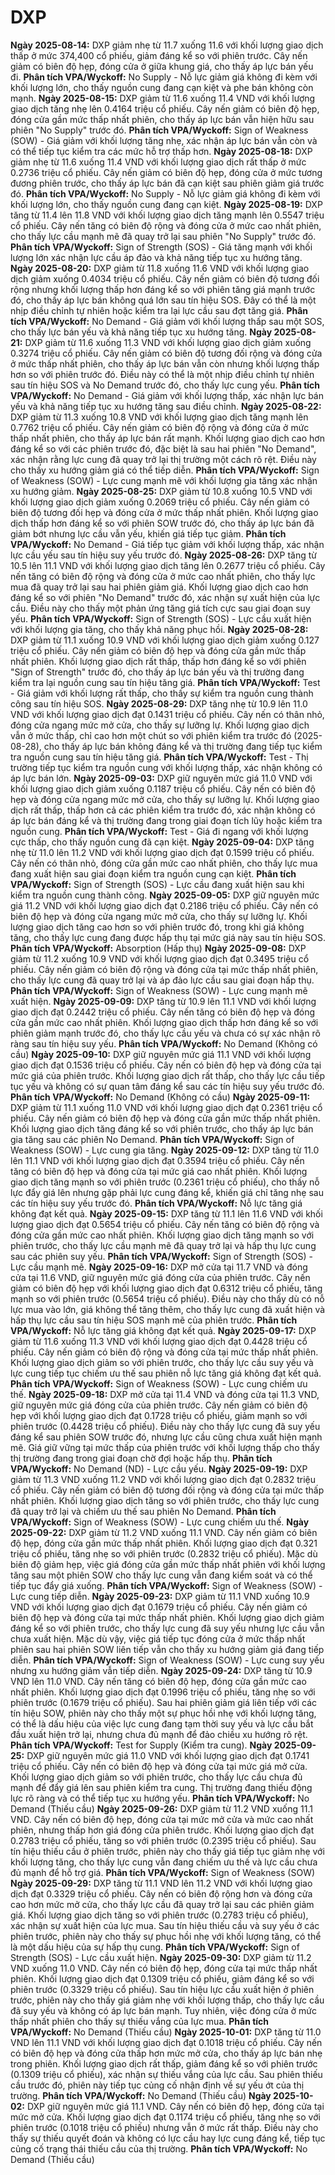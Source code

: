 # DXP

**Ngày 2025-08-14:** DXP giảm nhẹ từ 11.7 xuống 11.6 với khối lượng giao dịch thấp ở mức 374,400 cổ phiếu, giảm đáng kể so với phiên trước. Cây nến giảm có biên độ hẹp, đóng cửa ở giữa khung giá, cho thấy áp lực bán yếu đi. **Phân tích VPA/Wyckoff:** No Supply - Nỗ lực giảm giá không đi kèm với khối lượng lớn, cho thấy nguồn cung đang cạn kiệt và phe bán không còn mạnh.
**Ngày 2025-08-15:** DXP giảm từ 11.6 xuống 11.4 VND với khối lượng giao dịch tăng nhẹ lên 0.4164 triệu cổ phiếu. Cây nến giảm có biên độ hẹp, đóng cửa gần mức thấp nhất phiên, cho thấy áp lực bán vẫn hiện hữu sau phiên "No Supply" trước đó. **Phân tích VPA/Wyckoff:** Sign of Weakness (SOW) - Giá giảm với khối lượng tăng nhẹ, xác nhận áp lực bán vẫn còn và có thể tiếp tục kiểm tra các mức hỗ trợ thấp hơn.
**Ngày 2025-08-18:** DXP giảm nhẹ từ 11.6 xuống 11.4 VND với khối lượng giao dịch rất thấp ở mức 0.2736 triệu cổ phiếu. Cây nến giảm có biên độ hẹp, đóng cửa ở mức tương đương phiên trước, cho thấy áp lực bán đã cạn kiệt sau phiên giảm giá trước đó. **Phân tích VPA/Wyckoff:** No Supply - Nỗ lực giảm giá không đi kèm với khối lượng lớn, cho thấy nguồn cung đang cạn kiệt.
**Ngày 2025-08-19:** DXP tăng từ 11.4 lên 11.8 VND với khối lượng giao dịch tăng mạnh lên 0.5547 triệu cổ phiếu. Cây nến tăng có biên độ rộng và đóng cửa ở mức cao nhất phiên, cho thấy lực cầu mạnh mẽ đã quay trở lại sau phiên "No Supply" trước đó. **Phân tích VPA/Wyckoff:** Sign of Strength (SOS) - Giá tăng mạnh với khối lượng lớn xác nhận lực cầu áp đảo và khả năng tiếp tục xu hướng tăng.
**Ngày 2025-08-20:** DXP giảm từ 11.8 xuống 11.6 VND với khối lượng giao dịch giảm xuống 0.4034 triệu cổ phiếu. Cây nến giảm có biên độ tương đối rộng nhưng khối lượng thấp hơn đáng kể so với phiên tăng giá mạnh trước đó, cho thấy áp lực bán không quá lớn sau tín hiệu SOS. Đây có thể là một nhịp điều chỉnh tự nhiên hoặc kiểm tra lại lực cầu sau đợt tăng giá. **Phân tích VPA/Wyckoff:** No Demand - Giá giảm với khối lượng thấp sau một SOS, cho thấy lực bán yếu và khả năng tiếp tục xu hướng tăng.
**Ngày 2025-08-21:** DXP giảm từ 11.6 xuống 11.3 VND với khối lượng giao dịch giảm xuống 0.3274 triệu cổ phiếu. Cây nến giảm có biên độ tương đối rộng và đóng cửa ở mức thấp nhất phiên, cho thấy áp lực bán vẫn còn nhưng khối lượng thấp hơn so với phiên trước đó. Điều này có thể là một nhịp điều chỉnh tự nhiên sau tín hiệu SOS và No Demand trước đó, cho thấy lực cung yếu. **Phân tích VPA/Wyckoff:** No Demand - Giá giảm với khối lượng thấp, xác nhận lực bán yếu và khả năng tiếp tục xu hướng tăng sau điều chỉnh.
**Ngày 2025-08-22:** DXP giảm từ 11.3 xuống 10.8 VND với khối lượng giao dịch tăng mạnh lên 0.7762 triệu cổ phiếu. Cây nến giảm có biên độ rộng và đóng cửa ở mức thấp nhất phiên, cho thấy áp lực bán rất mạnh. Khối lượng giao dịch cao hơn đáng kể so với các phiên trước đó, đặc biệt là sau hai phiên "No Demand", xác nhận rằng lực cung đã quay trở lại thị trường một cách rõ rệt. Điều này cho thấy xu hướng giảm giá có thể tiếp diễn. **Phân tích VPA/Wyckoff:** Sign of Weakness (SOW) - Lực cung mạnh mẽ với khối lượng gia tăng xác nhận xu hướng giảm.
**Ngày 2025-08-25:** DXP giảm từ 10.8 xuống 10.5 VND với khối lượng giao dịch giảm xuống 0.2069 triệu cổ phiếu. Cây nến giảm có biên độ tương đối hẹp và đóng cửa ở mức thấp nhất phiên. Khối lượng giao dịch thấp hơn đáng kể so với phiên SOW trước đó, cho thấy áp lực bán đã giảm bớt nhưng lực cầu vẫn yếu, khiến giá tiếp tục giảm. **Phân tích VPA/Wyckoff:** No Demand - Giá tiếp tục giảm với khối lượng thấp, xác nhận lực cầu yếu sau tín hiệu suy yếu trước đó.
**Ngày 2025-08-26:** DXP tăng từ 10.5 lên 11.1 VND với khối lượng giao dịch tăng lên 0.2677 triệu cổ phiếu. Cây nến tăng có biên độ rộng và đóng cửa ở mức cao nhất phiên, cho thấy lực mua đã quay trở lại sau hai phiên giảm giá. Khối lượng giao dịch cao hơn đáng kể so với phiên "No Demand" trước đó, xác nhận sự xuất hiện của lực cầu. Điều này cho thấy một phản ứng tăng giá tích cực sau giai đoạn suy yếu. **Phân tích VPA/Wyckoff:** Sign of Strength (SOS) - Lực cầu xuất hiện với khối lượng gia tăng, cho thấy khả năng phục hồi.
**Ngày 2025-08-28:** DXP giảm từ 11.1 xuống 10.9 VND với khối lượng giao dịch giảm xuống 0.127 triệu cổ phiếu. Cây nến giảm có biên độ hẹp và đóng cửa gần mức thấp nhất phiên. Khối lượng giao dịch rất thấp, thấp hơn đáng kể so với phiên "Sign of Strength" trước đó, cho thấy áp lực bán yếu và thị trường đang kiểm tra lại nguồn cung sau tín hiệu tăng giá. **Phân tích VPA/Wyckoff:** Test - Giá giảm với khối lượng rất thấp, cho thấy sự kiểm tra nguồn cung thành công sau tín hiệu SOS.
**Ngày 2025-08-29:** DXP tăng nhẹ từ 10.9 lên 11.0 VND với khối lượng giao dịch đạt 0.1431 triệu cổ phiếu. Cây nến có thân nhỏ, đóng cửa ngang mức mở cửa, cho thấy sự lưỡng lự. Khối lượng giao dịch vẫn ở mức thấp, chỉ cao hơn một chút so với phiên kiểm tra trước đó (2025-08-28), cho thấy áp lực bán không đáng kể và thị trường đang tiếp tục kiểm tra nguồn cung sau tín hiệu tăng giá. **Phân tích VPA/Wyckoff:** Test - Thị trường tiếp tục kiểm tra nguồn cung với khối lượng thấp, xác nhận không có áp lực bán lớn.
**Ngày 2025-09-03:** DXP giữ nguyên mức giá 11.0 VND với khối lượng giao dịch giảm xuống 0.1187 triệu cổ phiếu. Cây nến có biên độ hẹp và đóng cửa ngang mức mở cửa, cho thấy sự lưỡng lự. Khối lượng giao dịch rất thấp, thấp hơn cả các phiên kiểm tra trước đó, xác nhận không có áp lực bán đáng kể và thị trường đang trong giai đoạn tích lũy hoặc kiểm tra nguồn cung. **Phân tích VPA/Wyckoff:** Test - Giá đi ngang với khối lượng cực thấp, cho thấy nguồn cung đã cạn kiệt.
**Ngày 2025-09-04:** DXP tăng nhẹ từ 11.0 lên 11.2 VND với khối lượng giao dịch đạt 0.1599 triệu cổ phiếu. Cây nến có thân nhỏ, đóng cửa gần mức cao nhất phiên, cho thấy lực mua đang xuất hiện sau giai đoạn kiểm tra nguồn cung cạn kiệt. **Phân tích VPA/Wyckoff:** Sign of Strength (SOS) - Lực cầu đang xuất hiện sau khi kiểm tra nguồn cung thành công.
**Ngày 2025-09-05:** DXP giữ nguyên mức giá 11.2 VND với khối lượng giao dịch đạt 0.2186 triệu cổ phiếu. Cây nến có biên độ hẹp và đóng cửa ngang mức mở cửa, cho thấy sự lưỡng lự. Khối lượng giao dịch tăng cao hơn so với phiên trước đó, trong khi giá không tăng, cho thấy lực cung đang được hấp thụ tại mức giá này sau tín hiệu SOS. **Phân tích VPA/Wyckoff:** Absorption (Hấp thụ)
**Ngày 2025-09-08:** DXP giảm từ 11.2 xuống 10.9 VND với khối lượng giao dịch đạt 0.3495 triệu cổ phiếu. Cây nến giảm có biên độ rộng và đóng cửa tại mức thấp nhất phiên, cho thấy lực cung đã quay trở lại và áp đảo lực cầu sau giai đoạn hấp thụ. **Phân tích VPA/Wyckoff:** Sign of Weakness (SOW) - Lực cung mạnh mẽ xuất hiện.
**Ngày 2025-09-09:** DXP tăng từ 10.9 lên 11.1 VND với khối lượng giao dịch đạt 0.2442 triệu cổ phiếu. Cây nến tăng có biên độ hẹp và đóng cửa gần mức cao nhất phiên. Khối lượng giao dịch thấp hơn đáng kể so với phiên giảm mạnh trước đó, cho thấy lực cầu yếu và chưa có sự xác nhận rõ ràng sau tín hiệu suy yếu. **Phân tích VPA/Wyckoff:** No Demand (Không có cầu)
**Ngày 2025-09-10:** DXP giữ nguyên mức giá 11.1 VND với khối lượng giao dịch đạt 0.1536 triệu cổ phiếu. Cây nến có biên độ hẹp và đóng cửa tại mức giá của phiên trước. Khối lượng giao dịch rất thấp, cho thấy lực cầu tiếp tục yếu và không có sự quan tâm đáng kể sau các tín hiệu suy yếu trước đó. **Phân tích VPA/Wyckoff:** No Demand (Không có cầu)
**Ngày 2025-09-11:** DXP giảm từ 11.1 xuống 11.0 VND với khối lượng giao dịch đạt 0.2361 triệu cổ phiếu. Cây nến giảm có biên độ hẹp và đóng cửa gần mức thấp nhất phiên. Khối lượng giao dịch tăng đáng kể so với phiên trước, cho thấy áp lực bán gia tăng sau các phiên No Demand. **Phân tích VPA/Wyckoff:** Sign of Weakness (SOW) - Lực cung gia tăng.
**Ngày 2025-09-12:** DXP tăng từ 11.0 lên 11.1 VND với khối lượng giao dịch đạt 0.3594 triệu cổ phiếu. Cây nến tăng có biên độ hẹp và đóng cửa tại mức giá cao nhất phiên. Khối lượng giao dịch tăng mạnh so với phiên trước (0.2361 triệu cổ phiếu), cho thấy nỗ lực đẩy giá lên nhưng gặp phải lực cung đáng kể, khiến giá chỉ tăng nhẹ sau các tín hiệu suy yếu trước đó. **Phân tích VPA/Wyckoff:** Nỗ lực tăng giá không đạt kết quả.
**Ngày 2025-09-15:** DXP tăng từ 11.1 lên 11.6 VND với khối lượng giao dịch đạt 0.5654 triệu cổ phiếu. Cây nến tăng có biên độ rộng và đóng cửa gần mức cao nhất phiên. Khối lượng giao dịch tăng mạnh so với phiên trước, cho thấy lực cầu mạnh mẽ đã quay trở lại và hấp thụ lực cung sau các phiên suy yếu. **Phân tích VPA/Wyckoff:** Sign of Strength (SOS) - Lực cầu mạnh mẽ.
**Ngày 2025-09-16:** DXP mở cửa tại 11.7 VND và đóng cửa tại 11.6 VND, giữ nguyên mức giá đóng cửa của phiên trước. Cây nến giảm có biên độ hẹp với khối lượng giao dịch đạt 0.6312 triệu cổ phiếu, tăng mạnh so với phiên trước (0.5654 triệu cổ phiếu). Điều này cho thấy dù có nỗ lực mua vào lớn, giá không thể tăng thêm, cho thấy lực cung đã xuất hiện và hấp thụ lực cầu sau tín hiệu SOS mạnh mẽ của phiên trước. **Phân tích VPA/Wyckoff:** Nỗ lực tăng giá không đạt kết quả.
**Ngày 2025-09-17:** DXP giảm từ 11.6 xuống 11.3 VND với khối lượng giao dịch đạt 0.4428 triệu cổ phiếu. Cây nến giảm có biên độ rộng và đóng cửa tại mức thấp nhất phiên. Khối lượng giao dịch giảm so với phiên trước, cho thấy lực cầu suy yếu và lực cung tiếp tục chiếm ưu thế sau phiên nỗ lực tăng giá không đạt kết quả. **Phân tích VPA/Wyckoff:** Sign of Weakness (SOW) - Lực cung chiếm ưu thế.
**Ngày 2025-09-18:** DXP mở cửa tại 11.4 VND và đóng cửa tại 11.3 VND, giữ nguyên mức giá đóng cửa của phiên trước. Cây nến giảm có biên độ hẹp với khối lượng giao dịch đạt 0.1728 triệu cổ phiếu, giảm mạnh so với phiên trước (0.4428 triệu cổ phiếu). Điều này cho thấy lực cung đã suy yếu đáng kể sau phiên SOW trước đó, nhưng lực cầu cũng chưa xuất hiện mạnh mẽ. Giá giữ vững tại mức thấp của phiên trước với khối lượng thấp cho thấy thị trường đang trong giai đoạn chờ đợi hoặc hấp thụ. **Phân tích VPA/Wyckoff:** No Demand (ND) - Lực cầu yếu.
**Ngày 2025-09-19:** DXP giảm từ 11.3 VND xuống 11.2 VND với khối lượng giao dịch đạt 0.2832 triệu cổ phiếu. Cây nến giảm có biên độ tương đối rộng và đóng cửa tại mức thấp nhất phiên. Khối lượng giao dịch tăng so với phiên trước, cho thấy lực cung đã quay trở lại và chiếm ưu thế sau phiên No Demand. **Phân tích VPA/Wyckoff:** Sign of Weakness (SOW) - Lực cung chiếm ưu thế.
**Ngày 2025-09-22:** DXP giảm từ 11.2 VND xuống 11.1 VND. Cây nến giảm có biên độ hẹp, đóng cửa gần mức thấp nhất phiên. Khối lượng giao dịch đạt 0.321 triệu cổ phiếu, tăng nhẹ so với phiên trước (0.2832 triệu cổ phiếu). Mặc dù biên độ giảm hẹp, việc giá đóng cửa gần mức thấp nhất phiên với khối lượng tăng sau một phiên SOW cho thấy lực cung vẫn đang kiểm soát và có thể tiếp tục đẩy giá xuống. **Phân tích VPA/Wyckoff:** Sign of Weakness (SOW) - Lực cung tiếp diễn.
**Ngày 2025-09-23:** DXP giảm từ 11.1 VND xuống 10.9 VND với khối lượng giao dịch đạt 0.1679 triệu cổ phiếu. Cây nến giảm có biên độ hẹp và đóng cửa tại mức thấp nhất phiên. Khối lượng giao dịch giảm đáng kể so với phiên trước, cho thấy lực cung đã suy yếu nhưng lực cầu vẫn chưa xuất hiện. Mặc dù vậy, việc giá tiếp tục đóng cửa ở mức thấp nhất phiên sau hai phiên SOW liên tiếp vẫn cho thấy xu hướng giảm giá đang tiếp diễn. **Phân tích VPA/Wyckoff:** Sign of Weakness (SOW) - Lực cung suy yếu nhưng xu hướng giảm vẫn tiếp diễn.
**Ngày 2025-09-24:** DXP tăng từ 10.9 VND lên 11.0 VND. Cây nến tăng có biên độ hẹp, đóng cửa gần mức cao nhất phiên. Khối lượng giao dịch đạt 0.1996 triệu cổ phiếu, tăng nhẹ so với phiên trước (0.1679 triệu cổ phiếu). Sau hai phiên giảm giá liên tiếp với các tín hiệu SOW, phiên này cho thấy một sự phục hồi nhẹ với khối lượng tăng, có thể là dấu hiệu của việc lực cung đang tạm thời suy yếu và lực cầu bắt đầu xuất hiện trở lại, nhưng chưa đủ mạnh để đảo chiều xu hướng rõ rệt. **Phân tích VPA/Wyckoff:** Test for Supply (Kiểm tra cung).
**Ngày 2025-09-25:** DXP giữ nguyên mức giá 11.0 VND với khối lượng giao dịch đạt 0.1741 triệu cổ phiếu. Cây nến có biên độ hẹp và đóng cửa tại mức giá mở cửa. Khối lượng giao dịch giảm so với phiên trước, cho thấy lực cầu chưa đủ mạnh để đẩy giá lên sau phiên kiểm tra cung. Thị trường đang thiếu động lực rõ ràng và có thể tiếp tục xu hướng yếu. **Phân tích VPA/Wyckoff:** No Demand (Thiếu cầu)
**Ngày 2025-09-26:** DXP giảm từ 11.2 VND xuống 11.1 VND. Cây nến có biên độ hẹp, đóng cửa tại mức mở cửa và mức cao nhất phiên, nhưng thấp hơn giá đóng cửa phiên trước. Khối lượng giao dịch đạt 0.2783 triệu cổ phiếu, tăng so với phiên trước (0.2395 triệu cổ phiếu). Sau tín hiệu thiếu cầu ở phiên trước, phiên này cho thấy giá tiếp tục giảm nhẹ với khối lượng tăng, cho thấy lực cung vẫn đang chiếm ưu thế và lực cầu chưa đủ mạnh để hỗ trợ giá. **Phân tích VPA/Wyckoff:** Sign of Weakness (SOW)
**Ngày 2025-09-29:** DXP tăng từ 11.1 VND lên 11.2 VND với khối lượng giao dịch đạt 0.3329 triệu cổ phiếu. Cây nến có biên độ rộng hơn và đóng cửa cao hơn mức mở cửa, cho thấy lực cầu đã quay trở lại sau các phiên giảm giá. Khối lượng giao dịch tăng so với phiên trước (0.2783 triệu cổ phiếu), xác nhận sự xuất hiện của lực mua. Sau tín hiệu thiếu cầu và suy yếu ở các phiên trước, phiên này cho thấy sự phục hồi nhẹ với khối lượng tăng, có thể là một dấu hiệu của sự hấp thụ cung. **Phân tích VPA/Wyckoff:** Sign of Strength (SOS) - Lực cầu xuất hiện.
**Ngày 2025-09-30:** DXP giảm từ 11.2 VND xuống 11.0 VND. Cây nến có biên độ hẹp, đóng cửa tại mức thấp nhất phiên. Khối lượng giao dịch đạt 0.1309 triệu cổ phiếu, giảm đáng kể so với phiên trước (0.3329 triệu cổ phiếu). Sau tín hiệu lực cầu xuất hiện ở phiên trước, phiên này cho thấy giá giảm nhẹ với khối lượng thấp, cho thấy lực cầu đã suy yếu và không có áp lực bán mạnh. Tuy nhiên, việc đóng cửa ở mức thấp nhất phiên cho thấy sự thiếu vắng của lực mua. **Phân tích VPA/Wyckoff:** No Demand (Thiếu cầu)
**Ngày 2025-10-01:** DXP tăng từ 11.0 VND lên 11.1 VND với khối lượng giao dịch đạt 0.1018 triệu cổ phiếu. Cây nến có biên độ hẹp và đóng cửa thấp hơn mức mở cửa, cho thấy áp lực bán nhẹ trong phiên. Khối lượng giao dịch rất thấp, giảm đáng kể so với phiên trước (0.1309 triệu cổ phiếu), xác nhận sự thiếu vắng của lực cầu. Sau phiên thiếu cầu trước đó, phiên này tiếp tục củng cố nhận định về sự yếu ớt của thị trường. **Phân tích VPA/Wyckoff:** No Demand (Thiếu cầu)
**Ngày 2025-10-02:** DXP giữ nguyên mức giá 11.1 VND. Cây nến có biên độ hẹp, đóng cửa tại mức mở cửa. Khối lượng giao dịch đạt 0.1174 triệu cổ phiếu, tăng nhẹ so với phiên trước (0.1018 triệu cổ phiếu) nhưng vẫn ở mức rất thấp. Điều này cho thấy sự thiếu quyết đoán và không có lực cầu hay lực cung đáng kể, tiếp tục củng cố trạng thái thiếu cầu của thị trường. **Phân tích VPA/Wyckoff:** No Demand (Thiếu cầu)
